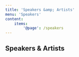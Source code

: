 ```yaml
---
title: 'Speakers &amp; Artists'
menu: 'Speakers'
content:
    items:
        '@page': /speakers
---
```


## Speakers & Artists
